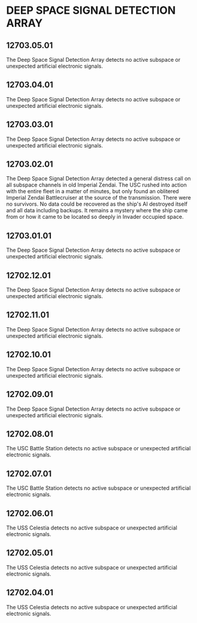 # DEEP SPACE SIGNAL DETECTION ARRAY

## 12703.05.01
The Deep Space Signal Detection Array detects no active subspace or unexpected artificial electronic signals.

## 12703.04.01
The Deep Space Signal Detection Array detects no active subspace or unexpected artificial electronic signals.

## 12703.03.01
The Deep Space Signal Detection Array detects no active subspace or unexpected artificial electronic signals.

## 12703.02.01
The Deep Space Signal Detection Array detected a general distress call on all subspace channels in old Imperial Zendai.
The USC rushed into action with the entire fleet in a matter of minutes, but only found an oblitered Imperial Zendai Battlecruiser at the source of the transmission.
There were no survivors.
No data could be recovered as the ship's AI destroyed itself and all data including backups.
It remains a mystery where the ship came from or how it came to be located so deeply in Invader occupied space. 

## 12703.01.01
The Deep Space Signal Detection Array detects no active subspace or unexpected artificial electronic signals.

## 12702.12.01
The Deep Space Signal Detection Array detects no active subspace or unexpected artificial electronic signals.

## 12702.11.01
The Deep Space Signal Detection Array detects no active subspace or unexpected artificial electronic signals.

## 12702.10.01
The Deep Space Signal Detection Array detects no active subspace or unexpected artificial electronic signals.

## 12702.09.01
The Deep Space Signal Detection Array detects no active subspace or unexpected artificial electronic signals.

## 12702.08.01
The USC Battle Station detects no active subspace or unexpected artificial electronic signals.

## 12702.07.01
The USC Battle Station detects no active subspace or unexpected artificial electronic signals.

## 12702.06.01
The USS Celestia detects no active subspace or unexpected artificial electronic signals.

## 12702.05.01
The USS Celestia detects no active subspace or unexpected artificial electronic signals.

## 12702.04.01
The USS Celestia detects no active subspace or unexpected artificial electronic signals.

